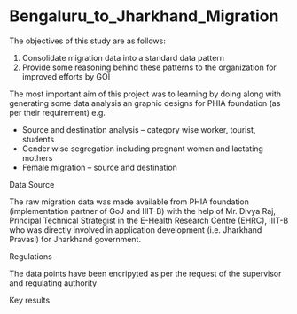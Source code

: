 # Bengaluru_to_Jharkhand_Migration
 
The objectives of this study are as follows: 

1. Consolidate migration data into a standard data pattern
2. Provide some reasoning behind these patterns to the organization for improved efforts by GOI

The most important aim of this project was to learning by doing along with generating some data 
analysis an graphic designs for PHIA foundation (as per their requirement) e.g. 
- Source and destination analysis – category wise worker, tourist, students
- Gender wise segregation including pregnant women and lactating mothers 
- Female migration – source and destination 

Data Source 

The raw migration data was made available from PHIA foundation (implementation partner of GoJ 
and IIIT-B) with the help of Mr. Divya Raj, Principal Technical Strategist in the E-Health Research Centre 
(EHRC), IIIT-B who was directly involved in application development (i.e. Jharkhand Pravasi) for 
Jharkhand government.

Regulations 

The data points have been encripyted as per the request of the supervisor and regulating authority 

Key results 

